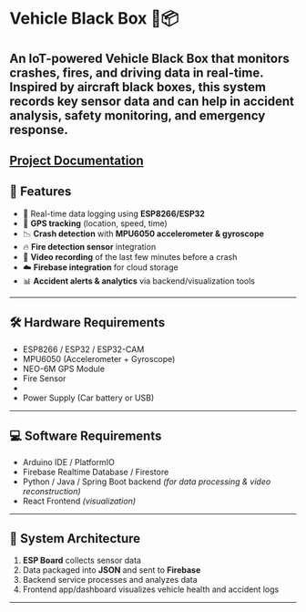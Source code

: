 # Vehicle Black Box 🚗📦  

An **IoT-powered Vehicle Black Box** that monitors crashes, fires, and driving data in real-time. Inspired by aircraft black boxes, this system records key sensor data and can help in **accident analysis, safety monitoring, and emergency response**.  
---
[Project Documentation](https://gitdocs1.s3.amazonaws.com/digests/lakshanwc-vehical_blackbox/cbe20395-2fe9-4944-9195-e0faa210f952.txt)
---

## 🔧 Features  
- 📡 Real-time data logging using **ESP8266/ESP32**  
- 📍 **GPS tracking** (location, speed, time)  
- 📉 **Crash detection** with **MPU6050 accelerometer & gyroscope**  
- 🔥 **Fire detection sensor** integration  
- 🎤 **Video recording** of the last few minutes before a crash 
- ☁️ **Firebase integration** for cloud storage  
- 📊 **Accident alerts & analytics** via backend/visualization tools  

---

## 🛠️ Hardware Requirements  
- ESP8266 / ESP32 / ESP32-CAM  
- MPU6050 (Accelerometer + Gyroscope)  
- NEO-6M GPS Module  
- Fire Sensor  
- 
- Power Supply (Car battery or USB)  

---

## 💻 Software Requirements  
- Arduino IDE / PlatformIO  
- Firebase Realtime Database / Firestore  
- Python / Java / Spring Boot backend *(for data processing & video reconstruction)*  
- React Frontend *(visualization)*  

---

## 📡 System Architecture  
1. **ESP Board** collects sensor data  
2. Data packaged into **JSON** and sent to **Firebase**  
3. Backend service processes and analyzes data  
4. Frontend app/dashboard visualizes vehicle health and accident logs  

---
